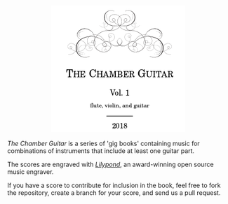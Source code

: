 <p align="center">
  <img alt="Chamber Guitarists Logo" src="common/chamberguitar.png">
</p>
<p>
<i>The Chamber Guitar</i> is a  series of 'gig books' containing music for 
combinations of instruments that include at least one guitar part.
</p>
<p>
The scores are engraved  with <i><a href="http://lilypond.org" target="_blank" >Lilypond</a></i>,
an award-winning open source music engraver.
</p>
<p>
If you have a score to contribute for inclusion in the book, feel free to fork the 
repository, create a branch for your score, and send us a pull request.
</p>

























